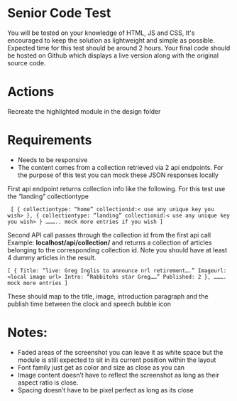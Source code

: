 # Senior Code Test
You will be tested on your knowledge of HTML, JS and CSS, It's encouraged to keep the solution as lightweight and simple as possible.
Expected time for this test should be around 2 hours. 
Your final code should be hosted on Github which displays a live version along with the original source code.

# Actions
Recreate the highlighted module in the design folder

# Requirements
- Needs to be responsive
- The content comes from a collection retrieved via 2 api endpoints. For the purpose of this test
you can mock these JSON responses locally

First api endpoint returns collection info like the following. For this test use the “landing”
collectiontype

` 
[
    {
        collectiontype: “home”
        collectionid:< use any unique key you wish>
    },
    {
        collectiontype: “landing”
        collectionid:< use any unique key you wish>
    }
    ……….. mock more entries if you wish
]
`

Second API call passes through the collection id from the first api call
Example: **localhost/api/collection/<collectionid>**
and returns a collection of articles belonging to the corresponding collection id. Note you
should have at least 4 dummy articles in the result.
    
`
[
    {
        Title: “live: Greg Inglis to announce nrl retirement….”
        Imageurl: <local image url>
        Intro: “Rabbitohs star Greg……”
        Published: 2
    },
    ………. mock more entries
]
`

These should map to the title, image, introduction paragraph and the publish time between
the clock and speech bubble icon

# Notes:
- Faded areas of the screenshot you can leave it as white space but the module is still
expected to sit in its current position within the layout
- Font family just get as color and size as close as you can
- Image content doesn’t have to reflect the screenshot as long as their aspect ratio is close.
- Spacing doesn’t have to be pixel perfect as long as its close
